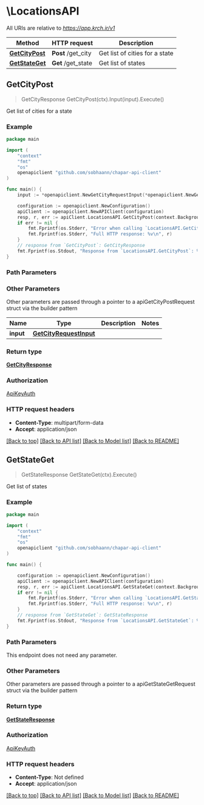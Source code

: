 # \LocationsAPI

All URIs are relative to *https://app.krch.ir/v1*

Method | HTTP request | Description
------------- | ------------- | -------------
[**GetCityPost**](LocationsAPI.md#GetCityPost) | **Post** /get_city | Get list of cities for a state
[**GetStateGet**](LocationsAPI.md#GetStateGet) | **Get** /get_state | Get list of states



## GetCityPost

> GetCityResponse GetCityPost(ctx).Input(input).Execute()

Get list of cities for a state



### Example

```go
package main

import (
	"context"
	"fmt"
	"os"
	openapiclient "github.com/sobhaann/chapar-api-client"
)

func main() {
	input := *openapiclient.NewGetCityRequestInput(*openapiclient.NewGetCityRequestInputState()) // GetCityRequestInput | 

	configuration := openapiclient.NewConfiguration()
	apiClient := openapiclient.NewAPIClient(configuration)
	resp, r, err := apiClient.LocationsAPI.GetCityPost(context.Background()).Input(input).Execute()
	if err != nil {
		fmt.Fprintf(os.Stderr, "Error when calling `LocationsAPI.GetCityPost``: %v\n", err)
		fmt.Fprintf(os.Stderr, "Full HTTP response: %v\n", r)
	}
	// response from `GetCityPost`: GetCityResponse
	fmt.Fprintf(os.Stdout, "Response from `LocationsAPI.GetCityPost`: %v\n", resp)
}
```

### Path Parameters



### Other Parameters

Other parameters are passed through a pointer to a apiGetCityPostRequest struct via the builder pattern


Name | Type | Description  | Notes
------------- | ------------- | ------------- | -------------
 **input** | [**GetCityRequestInput**](GetCityRequestInput.md) |  | 

### Return type

[**GetCityResponse**](GetCityResponse.md)

### Authorization

[ApiKeyAuth](../README.md#ApiKeyAuth)

### HTTP request headers

- **Content-Type**: multipart/form-data
- **Accept**: application/json

[[Back to top]](#) [[Back to API list]](../README.md#documentation-for-api-endpoints)
[[Back to Model list]](../README.md#documentation-for-models)
[[Back to README]](../README.md)


## GetStateGet

> GetStateResponse GetStateGet(ctx).Execute()

Get list of states



### Example

```go
package main

import (
	"context"
	"fmt"
	"os"
	openapiclient "github.com/sobhaann/chapar-api-client"
)

func main() {

	configuration := openapiclient.NewConfiguration()
	apiClient := openapiclient.NewAPIClient(configuration)
	resp, r, err := apiClient.LocationsAPI.GetStateGet(context.Background()).Execute()
	if err != nil {
		fmt.Fprintf(os.Stderr, "Error when calling `LocationsAPI.GetStateGet``: %v\n", err)
		fmt.Fprintf(os.Stderr, "Full HTTP response: %v\n", r)
	}
	// response from `GetStateGet`: GetStateResponse
	fmt.Fprintf(os.Stdout, "Response from `LocationsAPI.GetStateGet`: %v\n", resp)
}
```

### Path Parameters

This endpoint does not need any parameter.

### Other Parameters

Other parameters are passed through a pointer to a apiGetStateGetRequest struct via the builder pattern


### Return type

[**GetStateResponse**](GetStateResponse.md)

### Authorization

[ApiKeyAuth](../README.md#ApiKeyAuth)

### HTTP request headers

- **Content-Type**: Not defined
- **Accept**: application/json

[[Back to top]](#) [[Back to API list]](../README.md#documentation-for-api-endpoints)
[[Back to Model list]](../README.md#documentation-for-models)
[[Back to README]](../README.md)

